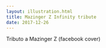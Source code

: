 ```yaml
---
layout: illustration.html
title: Mazinger Z Infinity tribute
date: 2017-12-26
---
```


Tributo a Mazinger Z (facebook cover)
